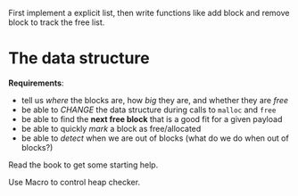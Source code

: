 First implement a explicit list, then write functions like add block and remove block to track the free list.

# The data structure
**Requirements**:
- tell us *where* the blocks are, how *big* they are, and whether they are *free*
- be able to *CHANGE* the data structure during calls to `malloc` and `free`
- be able to find the **next free block** that is a good fit for a given payload
- be able to quickly *mark* a block as free/allocated
- be able to *detect* when we are out of blocks (what do we do when out of blocks?)

Read the book to get some starting help.

Use Macro to control heap checker.